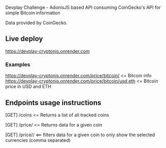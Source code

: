 Devplay Challenge - AdonisJS based API consuming CoinGecko's API for simple Bitcoin information


Data provided by CoinGecko.


## Live deploy
https://devplay-cryptonis.onrender.com

### Examples
<a href="https://devplay-cryptonis.onrender.com/price/bitcoin/">https://devplay-cryptonis.onrender.com/price/bitcoin/ <= Bitcoin info </a>
<a href="https://devplay-cryptonis.onrender.com/price/bitcoin/usd,eth">https://devplay-cryptonis.onrender.com/price/bitcoin/usd,eth <= Bitcoin price in USD and ETH</a>

## Endpoints usage instructions
[GET] /coins <= Returns a list of all tracked coins

[GET] /price/<coin> <= Returns data for a given coin 

[GET] /price/<coin>/<currencies> <== filters data for a given coin to only show the selected currencies (comma separated)

